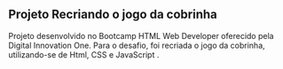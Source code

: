 <h2>Projeto Recriando o jogo da cobrinha</h2>

Projeto desenvolvido no Bootcamp HTML Web Developer oferecido pela Digital Innovation One. Para o desafio, foi recriada o jogo da cobrinha, utilizando-se de Html, CSS e JavaScript . 

